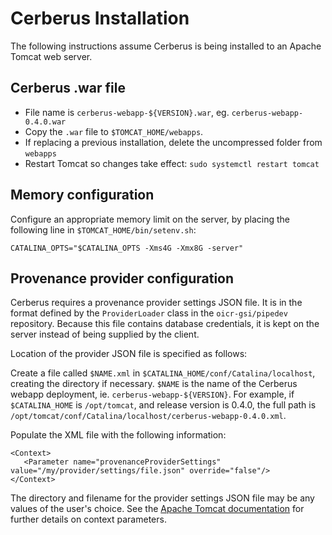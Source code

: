 Cerberus Installation
=====================

The following instructions assume Cerberus is being installed to an Apache Tomcat web server.


Cerberus .war file
------------------

- File name is `cerberus-webapp-${VERSION}.war`, eg. `cerberus-webapp-0.4.0.war`
- Copy the `.war` file to `$TOMCAT_HOME/webapps`.
- If replacing a previous installation, delete the uncompressed folder from `webapps`
- Restart Tomcat so changes take effect: `sudo systemctl restart tomcat`


Memory configuration
--------------------

Configure an appropriate memory limit on the server, by placing the following line in `$TOMCAT_HOME/bin/setenv.sh`:

```
CATALINA_OPTS="$CATALINA_OPTS -Xms4G -Xmx8G -server"
```


Provenance provider configuration
---------------------------------

Cerberus requires a provenance provider settings JSON file. It is in the format defined by the `ProviderLoader` class in the `oicr-gsi/pipedev` repository. Because this file contains database credentials, it is kept on the server instead of being supplied by the client.

Location of the provider JSON file is specified as follows:

Create a file called `$NAME.xml` in `$CATALINA_HOME/conf/Catalina/localhost`, creating the directory if necessary. `$NAME` is the name of the Cerberus webapp deployment, ie. `cerberus-webapp-${VERSION}`. For example, if `$CATALINA_HOME` is `/opt/tomcat`, and release version is 0.4.0, the full path is `/opt/tomcat/conf/Catalina/localhost/cerberus-webapp-0.4.0.xml`.

Populate the XML file with the following information:

```
<Context>
   <Parameter name="provenanceProviderSettings" value="/my/provider/settings/file.json" override="false"/>
</Context>
```

The directory and filename for the provider settings JSON file may be any values of the user's choice. See the [Apache Tomcat documentation](https://tomcat.apache.org/tomcat-8.0-doc/config/context.html) for further details on context parameters.
